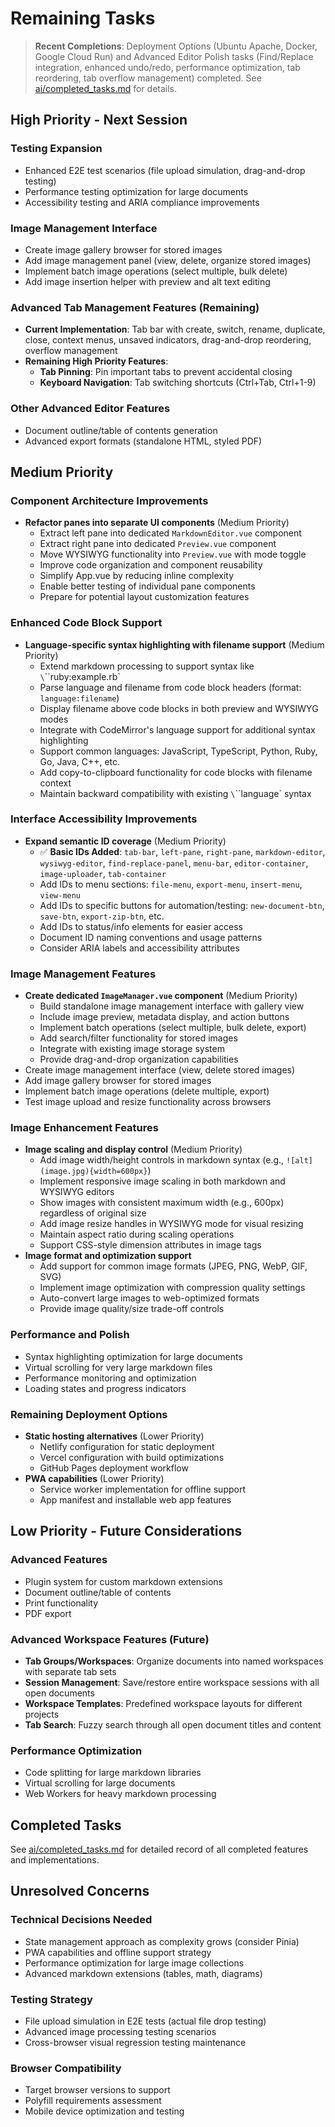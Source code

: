 # Remaining Tasks

> **Recent Completions**: Deployment Options (Ubuntu Apache, Docker, Google Cloud Run) and Advanced Editor Polish tasks (Find/Replace integration, enhanced undo/redo, performance optimization, tab reordering, tab overflow management) completed. See [ai/completed_tasks.md](./completed_tasks.md) for details.

## High Priority - Next Session


### Testing Expansion  
- Enhanced E2E test scenarios (file upload simulation, drag-and-drop testing)
- Performance testing optimization for large documents
- Accessibility testing and ARIA compliance improvements

### Image Management Interface
- Create image gallery browser for stored images
- Add image management panel (view, delete, organize stored images)
- Implement batch image operations (select multiple, bulk delete)
- Add image insertion helper with preview and alt text editing

### Advanced Tab Management Features (Remaining)
- **Current Implementation**: Tab bar with create, switch, rename, duplicate, close, context menus, unsaved indicators, drag-and-drop reordering, overflow management
- **Remaining High Priority Features**:
  - **Tab Pinning**: Pin important tabs to prevent accidental closing
  - **Keyboard Navigation**: Tab switching shortcuts (Ctrl+Tab, Ctrl+1-9)

### Other Advanced Editor Features
- Document outline/table of contents generation
- Advanced export formats (standalone HTML, styled PDF)

## Medium Priority

### Component Architecture Improvements
- **Refactor panes into separate UI components** (Medium Priority)
  - Extract left pane into dedicated `MarkdownEditor.vue` component
  - Extract right pane into dedicated `Preview.vue` component
  - Move WYSIWYG functionality into `Preview.vue` with mode toggle
  - Improve code organization and component reusability
  - Simplify App.vue by reducing inline complexity
  - Enable better testing of individual pane components
  - Prepare for potential layout customization features

### Enhanced Code Block Support
- **Language-specific syntax highlighting with filename support** (Medium Priority)
  - Extend markdown processing to support syntax like `\`\`\`ruby:example.rb`
  - Parse language and filename from code block headers (format: `language:filename`)
  - Display filename above code blocks in both preview and WYSIWYG modes
  - Integrate with CodeMirror's language support for additional syntax highlighting
  - Support common languages: JavaScript, TypeScript, Python, Ruby, Go, Java, C++, etc.
  - Add copy-to-clipboard functionality for code blocks with filename context
  - Maintain backward compatibility with existing `\`\`\`language` syntax

### Interface Accessibility Improvements  
- **Expand semantic ID coverage** (Medium Priority)
  - ✅ **Basic IDs Added**: `tab-bar`, `left-pane`, `right-pane`, `markdown-editor`, `wysiwyg-editor`, `find-replace-panel`, `menu-bar`, `editor-container`, `image-uploader`, `tab-container`
  - Add IDs to menu sections: `file-menu`, `export-menu`, `insert-menu`, `view-menu`
  - Add IDs to specific buttons for automation/testing: `new-document-btn`, `save-btn`, `export-zip-btn`, etc.
  - Add IDs to status/info elements for easier access
  - Document ID naming conventions and usage patterns
  - Consider ARIA labels and accessibility attributes

### Image Management Features
- **Create dedicated `ImageManager.vue` component** (Medium Priority)
  - Build standalone image management interface with gallery view
  - Include image preview, metadata display, and action buttons
  - Implement batch operations (select multiple, bulk delete, export)
  - Add search/filter functionality for stored images
  - Integrate with existing image storage system
  - Provide drag-and-drop organization capabilities
- Create image management interface (view, delete stored images)
- Add image gallery browser for stored images
- Implement batch image operations (delete multiple, export)
- Test image upload and resize functionality across browsers

### Image Enhancement Features
- **Image scaling and display control** (Medium Priority)
  - Add image width/height controls in markdown syntax (e.g., `![alt](image.jpg){width=600px}`)
  - Implement responsive image scaling in both markdown and WYSIWYG editors
  - Show images with consistent maximum width (e.g., 600px) regardless of original size
  - Add image resize handles in WYSIWYG mode for visual resizing
  - Maintain aspect ratio during scaling operations
  - Support CSS-style dimension attributes in image tags
- **Image format and optimization support**
  - Add support for common image formats (JPEG, PNG, WebP, GIF, SVG)
  - Implement image optimization with compression quality settings
  - Auto-convert large images to web-optimized formats
  - Provide image quality/size trade-off controls

### Performance and Polish
- Syntax highlighting optimization for large documents  
- Virtual scrolling for very large markdown files
- Performance monitoring and optimization
- Loading states and progress indicators

### Remaining Deployment Options
- **Static hosting alternatives** (Lower Priority)
  - Netlify configuration for static deployment
  - Vercel configuration with build optimizations
  - GitHub Pages deployment workflow
- **PWA capabilities** (Lower Priority)
  - Service worker implementation for offline support
  - App manifest and installable web app features

## Low Priority - Future Considerations

### Advanced Features
- Plugin system for custom markdown extensions
- Document outline/table of contents
- Print functionality
- PDF export

### Advanced Workspace Features (Future)
- **Tab Groups/Workspaces**: Organize documents into named workspaces with separate tab sets
- **Session Management**: Save/restore entire workspace sessions with all open documents
- **Workspace Templates**: Predefined workspace layouts for different projects
- **Tab Search**: Fuzzy search through all open document titles and content

### Performance Optimization
- Code splitting for large markdown libraries
- Virtual scrolling for large documents
- Web Workers for heavy markdown processing

## Completed Tasks

See [ai/completed_tasks.md](./completed_tasks.md) for detailed record of all completed features and implementations.

## Unresolved Concerns

### Technical Decisions Needed  
- State management approach as complexity grows (consider Pinia)
- PWA capabilities and offline support strategy
- Performance optimization for large image collections
- Advanced markdown extensions (tables, math, diagrams)

### Testing Strategy
- File upload simulation in E2E tests (actual file drop testing)
- Advanced image processing testing scenarios
- Cross-browser visual regression testing maintenance

### Browser Compatibility
- Target browser versions to support
- Polyfill requirements assessment  
- Mobile device optimization and testing